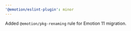 ```yaml
---
'@emotion/eslint-plugin': minor
---
```


Added `@emotion/pkg-renaming` rule for Emotion 11 migration.
